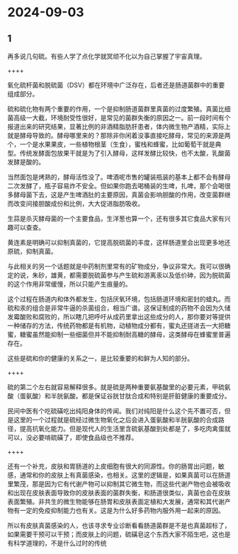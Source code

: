 # 2024-09-03

## 1


再多说几句硫。有些人学了点化学就冥顽不化以为自己掌握了宇宙真理。

++++

氧化硫杆菌和脱硫菌（DSV）都在环境中广泛存在，后者还是肠道菌群中的重要组成部分。

硫和硫化物有两个重要的作用，一个是抑制肠道菌群里真菌的过度繁殖。真菌比细菌高级一大截，环境耐受性很好，是常见的菌群失衡的原因之一。前一段时间有个报道出来的研究结果，显著比例的非酒精脂肪肝患者，体内微生物产酒精，实际上就是酵母导致的。酵母哪里来的？那除非你闲着没事直接吃酵母，常见的来源是两个，一个是水果果皮，一些植物根茎（生食），蜜栈和蜂蜜，比如葡萄干就是典型。传统发酵面包放果干就是为了引入酵母，这样发酵比较快，也不太酸，乳酸菌发酵是酸的。

当然面包是烤熟的，酵母活性没了。啤酒呢市售的罐装瓶装的基本上都不会有酵母二次发酵了，瓶子容易炸不安全。但如果你跑去喝桶装的生啤，扎啤，那个会喝很多酵母菌下去，这是产生啤酒肚的主要原因，真菌会影响胆酸的作用，改变菌群继而改变间接胆酸成份和比例，大大促进脂肪吸收。

生蒜是杀灭酵母菌的一个主要食品，生洋葱也算一个，还有很多其它食品大家有兴趣可以查查。

黄连素是明确可以抑制真菌的，它提高脱硫菌的丰度，这样肠道里会出现更多地还原硫，抑制真菌。

与此相关的另一个话题就是中药制剂里常有的矿物成分，争议非常大。我可以很确定的说，朱砂，雄黄，都需要脱硫菌参与产生硫和游离汞以及低价砷，因为脱硫菌的这个作用非常缓慢，所以只能产生痕量的。

这个过程在肠道内和体外都发生，包括厌氧环境，包括肠道环境和密封的蜡丸。而硫和汞的组合是非常牛逼的杀菌组合，相当广谱。这保证制成的药物不会因为久储发霉酸败和腐败的，所以瞎几把呼吁从成药里拿出这些成分的人，那你要对等提供一种储存的方法，传统药物都是有机物，动植物成分都有，蜜丸还搓进去一大把糖蜜，糖蜜虽然能抑制一些细菌但并不能抑制耐高糖的酵母，这类酵母在蜂蜜里普遍存在。

这些是硫和你的健康的关系之一，是比较重要的和鲜为人知的部分。

++++

硫的第二个左右就容易解释很多。就是硫是两种重要氨基酸里的必要元素，甲硫氨酸（蛋氨酸）和半胱氨酸。都是保证谷胱甘肽合成和特别是肝脏健康的重要成分。

民间中医有个吃硫磺吃出纯阳身体的传闻。我们对纯阳是什么这个先不置可否，但是这里的一个过程就是硫经过微生物氧化之后会进入蛋氨酸和半胱氨酸的合成路径，提高抗氧化能力。但是现代人的生活里含硫氨基酸到处都是了，多吃肉禽蛋就可以，没必要啃硫磺了，即使食品级也不推荐。 

++++

还有一个补充，皮肤和胃肠道的上皮细胞有很大的同源性。你的肠胃出问题，敏感，通常和你的皮肤上有真菌感染，也相关。这里的逻辑是，如果真菌可以在肠道里繁茂，那是因为它有代谢产物可以抑制其它微生物，而这些代谢产物也会被吸收和出现在皮肤表面导致你的皮肤表面的菌群失衡，和肠道很类似，真菌也会在皮肤表面繁殖。非共生的微生物能够在肠胃和皮肤表面定植和大发展，通常和其代谢产物有一定的免疫抑制能力也有关。这是为什么好多药物内服外用一起来的原因。

所以有皮肤真菌感染的人，也该寻求专业诊断看看肠道菌群是不是也真菌超标了，如果需要干预可以干预；而皮肤上的问题，硫磺皂这个东西大家不陌生吧，这也是有科学道理的，不是什么过时的传统








